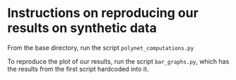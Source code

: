 # Instructions on reproducing our results on synthetic data

From the base directory, run the script `polynet_computations.py`

To reproduce the plot of our results, run the script `bar_graphs.py`, which has the results from the first script hardcoded into it.
